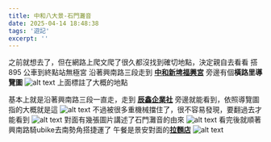 ```yaml
---
title: 中和八大景-石門灘音
date: 2025-04-14 18:48:38
tags: '遊記'
excerpt: ''
---
```

之前就想去了，但在網路上爬文爬了很久都沒找到確切地點，決定親自去看看
搭 895 公車到終點站無極宮
沿著興南路三段走到 [**中和新埤福興宮**](https://maps.app.goo.gl/npLUACoxrrrGwtCz7)
旁邊有個**橫路里導覽圖**
![alt text](images/20250414/1.webp)
上面標註了大概的地點

基本上就是沿著興南路三段一直走，走到 [**辰鑫企業社**](https://maps.app.goo.gl/mB9xVcpTtVrpeodh6)
旁邊就能看到，依照導覽圖指的大概就是這
![alt text](images/20250414/4.webp)
不過被很多重機械擋住了，很不容易發現，要翻過去才能看到
![alt text](images/20250414/2.webp)
對面有幾張圖片講述了石門灘音的由來
![alt text](images/20250414/3.webp)
看完後就順著興南路騎ubike去南勢角搭捷運了
午餐是景安對面的[**拉麵店**](https://maps.app.goo.gl/1DATKUbkxUjMQSKx6)
![alt text](images/20250414/5.webp)